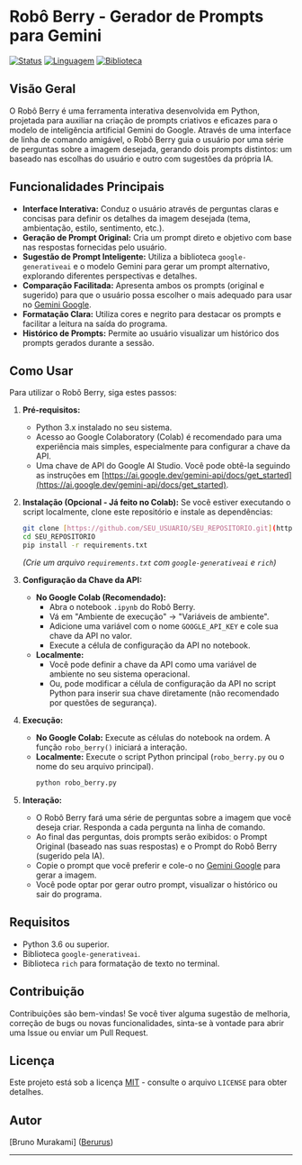 # Robô Berry - Gerador de Prompts para Gemini

[![Status](https://img.shields.io/badge/Status-Em%20Desenvolvimento-yellow)](https://github.com/Berurus/alura-gemini)
[![Linguagem](https://img.shields.io/badge/Linguagem-Python-blue)](https://www.python.org/)
[![Biblioteca](https://img.shields.io/badge/Biblioteca-google--generativeai-brightgreen)](https://ai.google.dev/gemini-api/docs/python_quickstart)

## Visão Geral

O Robô Berry é uma ferramenta interativa desenvolvida em Python, projetada para auxiliar na criação de prompts criativos e eficazes para o modelo de inteligência artificial Gemini do Google. 
Através de uma interface de linha de comando amigável, o Robô Berry guia o usuário por uma série de perguntas sobre a imagem desejada, gerando dois prompts distintos: 
um baseado nas escolhas do usuário e outro com sugestões da própria IA.

## Funcionalidades Principais

* **Interface Interativa:** Conduz o usuário através de perguntas claras e concisas para definir os detalhes da imagem desejada (tema, ambientação, estilo, sentimento, etc.).
* **Geração de Prompt Original:** Cria um prompt direto e objetivo com base nas respostas fornecidas pelo usuário.
* **Sugestão de Prompt Inteligente:** Utiliza a biblioteca `google-generativeai` e o modelo Gemini para gerar um prompt alternativo, explorando diferentes perspectivas e detalhes.
* **Comparação Facilitada:** Apresenta ambos os prompts (original e sugerido) para que o usuário possa escolher o mais adequado para usar no [Gemini Google](https://gemini.google.com).
* **Formatação Clara:** Utiliza cores e negrito para destacar os prompts e facilitar a leitura na saída do programa.
* **Histórico de Prompts:** Permite ao usuário visualizar um histórico dos prompts gerados durante a sessão.

## Como Usar

Para utilizar o Robô Berry, siga estes passos:

1.  **Pré-requisitos:**
    * Python 3.x instalado no seu sistema.
    * Acesso ao Google Colaboratory (Colab) é recomendado para uma experiência mais simples, especialmente para configurar a chave da API.
    * Uma chave de API do Google AI Studio. Você pode obtê-la seguindo as instruções em [https://ai.google.dev/gemini-api/docs/get_started](https://ai.google.dev/gemini-api/docs/get_started).

2.  **Instalação (Opcional - Já feito no Colab):**
    Se você estiver executando o script localmente, clone este repositório e instale as dependências:
    ```bash
    git clone [https://github.com/SEU_USUARIO/SEU_REPOSITORIO.git](https://github.com/SEU_USUARIO/SEU_REPOSITORIO.git)
    cd SEU_REPOSITORIO
    pip install -r requirements.txt
    ```
    *(Crie um arquivo `requirements.txt` com `google-generativeai` e `rich`)*

3.  **Configuração da Chave da API:**
    * **No Google Colab (Recomendado):**
        * Abra o notebook `.ipynb` do Robô Berry.
        * Vá em "Ambiente de execução" -> "Variáveis de ambiente".
        * Adicione uma variável com o nome `GOOGLE_API_KEY` e cole sua chave da API no valor.
        * Execute a célula de configuração da API no notebook.
    * **Localmente:**
        * Você pode definir a chave da API como uma variável de ambiente no seu sistema operacional.
        * Ou, pode modificar a célula de configuração da API no script Python para inserir sua chave diretamente (não recomendado por questões de segurança).

4.  **Execução:**
    * **No Google Colab:** Execute as células do notebook na ordem. A função `robo_berry()` iniciará a interação.
    * **Localmente:** Execute o script Python principal (`robo_berry.py` ou o nome do seu arquivo principal).
        ```bash
        python robo_berry.py
        ```

5.  **Interação:**
    * O Robô Berry fará uma série de perguntas sobre a imagem que você deseja criar. Responda a cada pergunta na linha de comando.
    * Ao final das perguntas, dois prompts serão exibidos: o Prompt Original (baseado nas suas respostas) e o Prompt do Robô Berry (sugerido pela IA).
    * Copie o prompt que você preferir e cole-o no [Gemini Google](https://gemini.google.com) para gerar a imagem.
    * Você pode optar por gerar outro prompt, visualizar o histórico ou sair do programa.

## Requisitos

* Python 3.6 ou superior.
* Biblioteca `google-generativeai`.
* Biblioteca `rich` para formatação de texto no terminal.

## Contribuição

Contribuições são bem-vindas! Se você tiver alguma sugestão de melhoria, correção de bugs ou novas funcionalidades, sinta-se à vontade para abrir uma Issue ou enviar um Pull Request.

## Licença

Este projeto está sob a licença [MIT](LICENSE) - consulte o arquivo `LICENSE` para obter detalhes.

## Autor

[Bruno Murakami] ([Berurus](https://github.com/Berurus))

---
